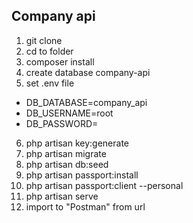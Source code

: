 ## Company api

1. git clone
2. cd to folder
3. composer install
4. create database company-api
5. set .env file
  * DB_DATABASE=company_api
  * DB_USERNAME=root
  * DB_PASSWORD=
6. php artisan key:generate
7. php artisan migrate
8. php artisan db:seed
9. php artisan passport:install
10. php artisan passport:client --personal
11. php artisan serve
12. import to "Postman" from url
